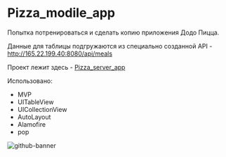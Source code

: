 # Pizza_modile_app

Попытка потренироваться и сделать копию приложения Додо Пицца. 

Данные для таблицы подгружаются из специально созданной API - http://165.22.199.40:8080/api/meals  

Проект лежит здесь - [Pizza_server_app](https://github.com/AAASASN/Pizza_server_app)

Использовано:

- MVP
- UITableView
- UICollectionView
- AutoLayout
- Alamofire
- pop

<img alt="github-banner" src="https://github.com/AAASASN/Pizza_mobile_app/blob/main/P_App/GIF/Simulator%20Screen%20Recording%20-%20iPhone%2014%20Pro%20-%202023-05-13%20at%2016.58.53-2.gif">
